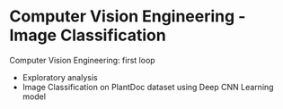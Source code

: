 # Computer Vision Engineering -Image Classification
Computer Vision Engineering: first loop
- Exploratory analysis
- Image Classification on PlantDoc dataset using Deep CNN Learning model
 
